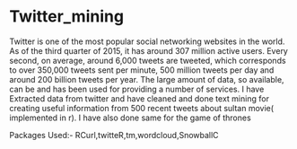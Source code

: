 # Twitter_mining

Twitter is one of the most popular social networking websites in the world.
As of the third quarter of 2015, it has around 307 million active users. Every second, on average, around 6,000 tweets are tweeted, which corresponds to over 350,000 tweets sent per minute, 500 million tweets per day and around 200 billion tweets per year. The large amount of data, so available, can be and has been used for providing a number of services.
I have Extracted data from twitter and have cleaned and done text mining  for creating useful information from 500 recent tweets about sultan movie( implemented in r).
I have also done same for the game of thrones 

Packages Used:-
RCurl,twitteR,tm,wordcloud,SnowballC
